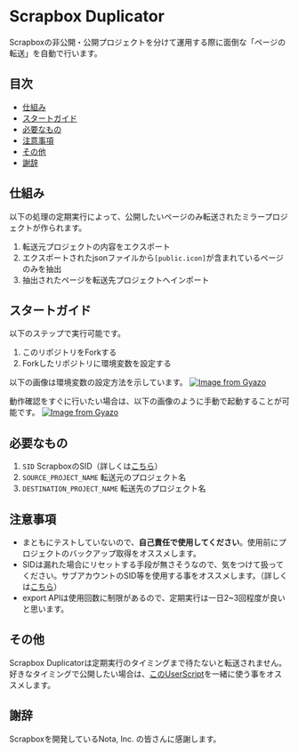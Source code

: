 # Scrapbox Duplicator

Scrapboxの非公開・公開プロジェクトを分けて運用する際に面倒な「ページの転送」を自動で行います。

## 目次

- [仕組み](#仕組み)
- [スタートガイド](#スタートガイド)
- [必要なもの](#必要なもの)
- [注意事項](#注意事項)
- [その他](#その他)
- [謝辞](#謝辞)

## 仕組み

以下の処理の定期実行によって、公開したいページのみ転送されたミラープロジェクトが作られます。

1. 転送元プロジェクトの内容をエクスポート
2. エクスポートされたjsonファイルから`[public.icon]`が含まれているページのみを抽出
3. 抽出されたページを転送先プロジェクトへインポート

## スタートガイド

以下のステップで実行可能です。

1. このリポジトリをForkする
2. Forkしたリポジトリに環境変数を設定する

<!-- 環境変数の設定イメージ -->

以下の画像は環境変数の設定方法を示しています。
[![Image from Gyazo](https://i.gyazo.com/cd8630a6fb125c6d7e627b290fbe79ce.png)](https://gyazo.com/cd8630a6fb125c6d7e627b290fbe79ce)

<!-- すぐに動作確認がしたい時は手動で起動できる -->

動作確認をすぐに行いたい場合は、以下の画像のように手動で起動することが可能です。
[![Image from Gyazo](https://i.gyazo.com/e4762cda8e8566bb75d20a429c2f1cb1.png)](https://gyazo.com/e4762cda8e8566bb75d20a429c2f1cb1)

## 必要なもの

1. `SID`
   ScrapboxのSID（詳しくは[こちら](https://scrapbox.io/nishio/Scrapbox%E3%81%AEprivate%E3%83%97%E3%83%AD%E3%82%B8%E3%82%A7%E3%82%AF%E3%83%88%E3%81%AEAPI%E3%82%92%E5%8F%A9%E3%81%8F)）
2. `SOURCE_PROJECT_NAME` 転送元のプロジェクト名
3. `DESTINATION_PROJECT_NAME` 転送先のプロジェクト名

## 注意事項

- まともにテストしていないので、**自己責任で使用してください**。使用前にプロジェクトのバックアップ取得をオススメします。
- SIDは漏れた場合にリセットする手段が無さそうなので、気をつけて扱ってください。サブアカウントのSID等を使用する事をオススメします。（詳しくは[こちら](https://scrapbox.io/nishio/Scrapbox%E3%81%AEprivate%E3%83%97%E3%83%AD%E3%82%B8%E3%82%A7%E3%82%AF%E3%83%88%E3%81%AEAPI%E3%82%92%E5%8F%A9%E3%81%8F)）
- export
  APIは使用回数に制限があるので、定期実行は一日2~3回程度が良いと思います。

## その他

Scrapbox
Duplicatorは定期実行のタイミングまで待たないと転送されません。好きなタイミングで公開したい場合は、[このUserScript](https://scrapbox.io/blu3mo-public/%E3%83%9A%E3%83%BC%E3%82%B8%E8%BB%A2%E9%80%81%E3%81%99%E3%82%8B%E6%8B%A1%E5%BC%B5script)を一緒に使う事をオススメします。

## 謝辞

Scrapboxを開発しているNota, Inc. の皆さんに感謝します。
